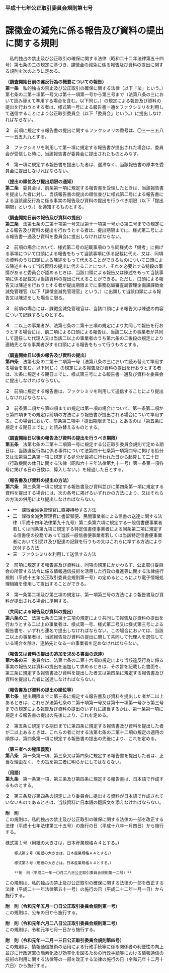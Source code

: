 ### 平成十七年公正取引委員会規則第七号  
# 課徴金の減免に係る報告及び資料の提出に関する規則  
　私的独占の禁止及び公正取引の確保に関する法律（昭和二十二年法律第五十四号）第七条の二の規定に基づき、課徴金の減免に係る報告及び資料の提出に関する規則を次のように定める。  
  
**（調査開始日前の違反行為の概要についての報告）**  
**第一条**　私的独占の禁止及び公正取引の確保に関する法律（以下「法」という。）第七条の二第十項第一号又は第十一項第一号から第三号まで（法第八条の三において読み替えて準用する場合を含む。以下同じ。）の規定による報告及び資料の提出を行おうとする者は、様式第一号による報告書一通をファクシミリを利用して送信することにより公正取引委員会（以下「委員会」という。）に提出しなければならない。  
  
**２**　前項に規定する報告書の提出に関するファクシミリの番号は、〇三―三五八一―五五九九とする。  
  
**３**　ファクシミリを利用して第一項に規定する報告書が提出された場合は、委員会が受信した時に、当該報告書が委員会に提出されたものとみなす。  
  
**４**　第一項に規定する報告書を提出した者は、遅滞なく、当該報告書の原本を委員会に提出しなければならない。  
  
**（提出の順位及び提出期限の通知）**  
**第二条**　委員会は、前条第一項に規定する報告書を受理したときは、当該報告書を提出した者に対し、当該報告書の提出の順位並びに様式第二号による報告書による当該違反行為に係る事実の報告及び資料の提出を行うべき期限（以下「提出期限」という。）を通知するものとする。  
  
**（調査開始日前の報告及び資料の提出）**  
**第三条**　法第七条の二第十項第一号又は第十一項第一号から第三号までの規定による報告及び資料の提出を行おうとする者は、提出期限までに、様式第二号による報告書一通及び資料を委員会に提出しなければならない。  
  
**２**　前項の場合において、様式第二号の記載事項のうち同様式の「備考」に掲げる事項について口頭による報告をもって当該事項に係る記載に代え、又は、同項の資料のうち口頭による陳述をもって代えることができるものについて口頭による陳述をもって当該資料の提出に代えることにつき、それを必要とする特段の事情があると委員会が認めるときは、当該口頭による報告又は陳述をもって当該事項に係る記載又は当該資料の提出に代えることができる。ただし、口頭による報告又は陳述を行おうとする者が提出期限までに事務総局審査局管理企画課課徴金減免管理官（以下「課徴金減免管理官」という。）に出頭して当該口頭による報告又は陳述をした場合に限る。  
  
**３**　前項の場合には、課徴金減免管理官は、当該口頭による報告又は陳述の内容について記録するものとする。  
  
**４**　二以上の事業者が、法第七条の二第十三項の規定により共同して報告を行おうとする場合には、前二項による口頭による報告は、当該二以上の事業者が共同して選任した代理人又は当該二以上の事業者のうち第六条の二後段の規定により連絡先となる事業者がする口頭による報告をもって行うものとする。  
  
**（調査開始日以後の報告及び資料の提出）**  
**第四条**　法第七条の二第十二項第一号（法第八条の三において読み替えて準用する場合を含む。以下同じ。）の規定による報告及び資料の提出を行おうとする者は、次条に規定する期日までに、様式第三号による報告書一通及び資料を委員会に提出しなければならない。  
  
**２**　前項に規定する報告書は、ファクシミリを利用して送信することにより提出しなければならない。  
  
**３**　前条第二項から第四項までの規定は第一項の場合について、第一条第二項から第四項までの規定は前項の方法により報告書が提出される場合について準用する。この場合において、前条第二項中「提出期限までに」とあるのは「第五条に規定する期日までに」と読み替えるものとする。  
  
**（調査開始日以後の報告及び資料の提出を行うべき期限）**  
**第五条**　法第七条の二第十二項第一号に規定する公正取引委員会規則で定める期日は、当該違反行為に係る事件について法第四十七条第一項第四号に掲げる処分又は法第百二条第一項に規定する処分が最初に行われた日から起算して二十日（行政機関の休日に関する法律（昭和六十三年法律第九十一号）第一条第一項各号に掲げる日の日数は、算入しない。）を経過した日とする。  
  
**（報告書及び資料の提出の方法）**  
**第六条**　第三条第一項に規定する報告書及び資料並びに第四条第一項に規定する資料を提出する場合には、次の各号に掲げるいずれかの方法により、又はそれらの方法の併用により提出しなければならない。  
* **一**　課徴金減免管理官に直接持参する方法  
* **二**　課徴金減免管理官に書留郵便、民間事業者による信書の送達に関する法律（平成十四年法律第九十九号）第二条第六項に規定する一般信書便事業者若しくは同条第九項に規定する特定信書便事業者による同条第二項に規定する信書便の役務であって当該一般信書便事業者若しくは当該特定信書便事業者において引受け及び配達の記録を行うもの又はこれらに準ずる方法により送付する方法  
* **三**　ファクシミリを利用して送信する方法  
  
**２**　前項に規定する報告書及び資料は、同項の規定にかかわらず、公正取引委員会の所管する法令に係る情報通信技術を活用した行政の推進等に関する法律施行規則（平成十五年公正取引委員会規則第一号）の定めるところにより電子情報処理組織を使用して提出することができる。  
  
**３**　第一条第二項及び第三項の規定は、第一項第三号の方法により報告書及び資料が提出される場合に準用する。  
  
**（共同による報告及び資料の提出）**  
**第六条の二**　法第七条の二第十三項の規定により共同して報告及び資料の提出を行おうとする二以上の事業者は、様式第一号、様式第二号又は様式第三号による報告書を、いずれも連名で提出しなければならない。この場合においては、当該二以上の事業者は、当該報告及び資料の提出に関して共同して代理人を選任している場合を除き、連絡先となる一の事業者を定めなければならない。  
  
**（報告又は資料の提出の追加を求める書面の送達）**  
**第六条の三**　委員会は、法第七条の二第十六項の規定により当該違反行為に係る事実の報告又は資料の提出を追加して求めるときは、その旨を記載した書面を、第三条に規定する報告書及び資料を提出した者又は第四条に規定する報告書及び資料を提出した者に送達しなければならない。  
  
**（報告書及び資料の提出の順位等）**  
**第七条**　提出期限までに第三条に規定する報告書及び資料を提出した者が二以上あるときは、これらが法第七条の二第十項第一号又は第十一項第一号から第三号までの規定による報告及び資料の提出のいずれに該当するかは、第一条第一項に規定する報告書の提出の先後により、これを定める。  
  
**２**　第五条に規定する期日までに第四条に規定する報告書及び資料を提出した者が二以上あるときは、これらの者に対する法第七条の二第十二項の規定の適用の順序は、第四条第一項に規定する報告書の提出の先後により、これを定める。  
  
**（第三者への秘匿義務）**  
**第八条**　第一条第一項、第三条又は第四条に規定する報告書を提出した者は、正当な理由なく、その旨を第三者に明らかにしてはならない。  
  
**（用語）**  
**第九条**　第一条第一項、第三条及び第四条に規定する報告書は、日本語で作成するものとする。  
  
**２**　第三条及び第四条の規定により委員会に提出する資料が日本語で作成されていないものであるときは、当該資料に日本語の翻訳文を添えなければならない。  
  
**附　則**  
この規則は、私的独占の禁止及び公正取引の確保に関する法律の一部を改正する法律（平成十七年法律第三十五号）の施行の日（平成十八年一月四日）から施行する。  
  
様式第１号（用紙の大きさは，日本産業規格Ａ４とする。）
          
        様式第２号（用紙の大きさは，日本産業規格Ａ４とする。）
          
        様式第３号（用紙の大きさは，日本産業規格Ａ４とする。）
          
        **附　則（平成二一年一〇月二八日公正取引委員会規則第一二号）**  
この規則は、私的独占の禁止及び公正取引の確保に関する法律の一部を改正する法律（平成二十一年法律第五十一号）の施行の日（平成二十二年一月一日）から施行する。  
  
**附　則（令和元年五月一〇日公正取引委員会規則第一号）**  
この規則は、公布の日から施行する。  
  
**附　則（令和元年六月二八日公正取引委員会規則第二号）**  
この規則は、令和元年七月一日から施行する。  
  
**附　則（令和元年一二月一三日公正取引委員会規則第四号）**  
この規則は、情報通信技術の活用による行政手続等に係る関係者の利便性の向上並びに行政運営の簡素化及び効率化を図るための行政手続等における情報通信の技術の利用に関する法律等の一部を改正する法律の施行の日（令和元年十二月十六日）から施行する。  
  
